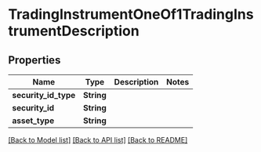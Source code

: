 # TradingInstrumentOneOf1TradingInstrumentDescription

## Properties

Name | Type | Description | Notes
------------ | ------------- | ------------- | -------------
**security_id_type** | **String** |  |
**security_id** | **String** |  |
**asset_type** | **String** |  |

[[Back to Model list]](../README.md#documentation-for-models) [[Back to API list]](../README.md#documentation-for-api-endpoints) [[Back to README]](../README.md)
